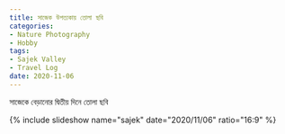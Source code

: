 ```yaml
---
title: সাজেক উপত্যকায় তোলা ছবি
categories:
- Nature Photography
- Hobby
tags:
- Sajek Valley
- Travel Log
date: 2020-11-06
---
```


সাজেকে বেড়ানোর দ্বিতীয় দিনে তোলা ছবি

{% include slideshow name="sajek" date="2020/11/06" ratio="16:9" %}
